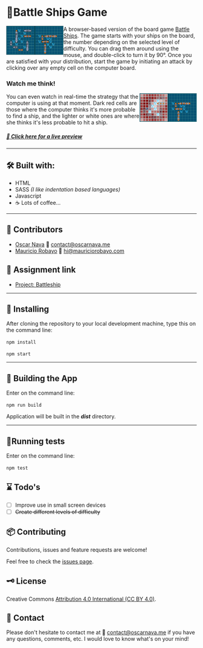 # 🚢Battle Ships Game

[<img src="docs/board.png" align="left" width="30%">](https://oscarnava.me/battleships/)

A browser-based version of the board game [Battle Ships](https://en.wikipedia.org/wiki/Battleship_(game)). The game starts with your ships on the board, the number depending on the selected level of difficulty. You can drag them around using the mouse, and double-click to turn it by 90°. Once you are satisfied with your distribution, start the game by initiating an attack by clicking over any empty cell on the computer board.

### Watch me think!

[<img src="docs/thinking.png" align="right" width="30%">](https://oscarnava.me/battleships/)

You can even watch in real-time the strategy that the computer is using at that moment. Dark red cells are those where the computer thinks it's more probable to find a ship, and the lighter or white ones are where she thinks it's less probable to hit a ship.

##### [👀 Click here for a live preview](https://oscarnava.me/battleships/)

---
## 🛠 Built with:
- HTML
- SASS *(I like indentation based languages)*
- Javascript
- ☕ Lots of coffee...

---
## 👤 Contributors

- [Oscar Nava](https://github.com/oscarnava) 📧 contact@oscarnava.me
- [Mauricio Robayo](https://github.com/MauricioRobayo) 📧 hi@mauriciorobayo.com

## 🔗 Assignment link

- [Project: Battleship](https://www.theodinproject.com/courses/javascript/lessons/battleship)

---

## 🔧 Installing

After cloning the repository to your local development machine, type this on the command line:

`npm install`

`npm start`

---

## 🔨 Building the App
Enter on the command line:

`npm run build`

Application will be built in the _**dist**_ directory.

---

## 🧪Running tests
Enter on the command line:

`npm test`

## ⌛ Todo's

- [ ] Improve use in small screen devices
- [ ] ~~Create different levels of difficulty~~

## 📦 Contributing
Contributions, issues and feature requests are welcome!

Feel free to check the [issues page](https://github.com/oscarnava/Battleship/issues).

## 🗝 License
Creative Commons [Attribution 4.0 International (CC BY 4.0)](https://creativecommons.org/licenses/by/4.0/).

## 📡 Contact

Please don't hesitate to contact me at 📧 [contact@oscarnava.me](mailto:contact@oscarnava.me) if you have any questions, comments, etc. I would love to know what's on your mind!
